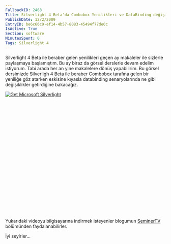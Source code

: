 ```yaml
---
FallbackID: 2463
Title: Silverlight 4 Beta'da Combobox Yenilikleri ve DataBinding değişiklikleri - Görsel Ders
PublishDate: 12/2/2009
EntryID: be6c66c9-ef14-4b57-8083-45494f77de0c
IsActive: True
Section: software
MinutesSpent: 0
Tags: Silverlight 4
---
```

Silverlight 4 Beta ile beraber gelen yenilikleri geçen ay makaleler ile
sizlerle paylaşmaya başlamıştım. Bu ay biraz da görsel derslerle devam
edelim istiyorum. Tabi arada her an yine makalelere dönüş yapabilirim.
Bu görsel dersimizde Silverligh 4 Beta ile beraber Combobox tarafına
gelen bir yeniliğe göz atarken eskisine kıyasla databinding
senaryolarında ne gibi değişiklikler getirdiğine bakacağız.

<div style="width:512px;height:384px;">

[![Get Microsoft
Silverlight](http://go2.microsoft.com/fwlink/?LinkId=108181)](http://go2.microsoft.com/fwlink/?LinkID=124807)

</div>

Yukarıdaki videoyu bilgisayarına indirmek isteyenler blogumun
[SeminerTV](http://daron.yondem.com/tr/formatpage.aspx?path=seminertv.format.html#GorselDersler)
bölümünden faydalanabilirler.

İyi seyirler...


